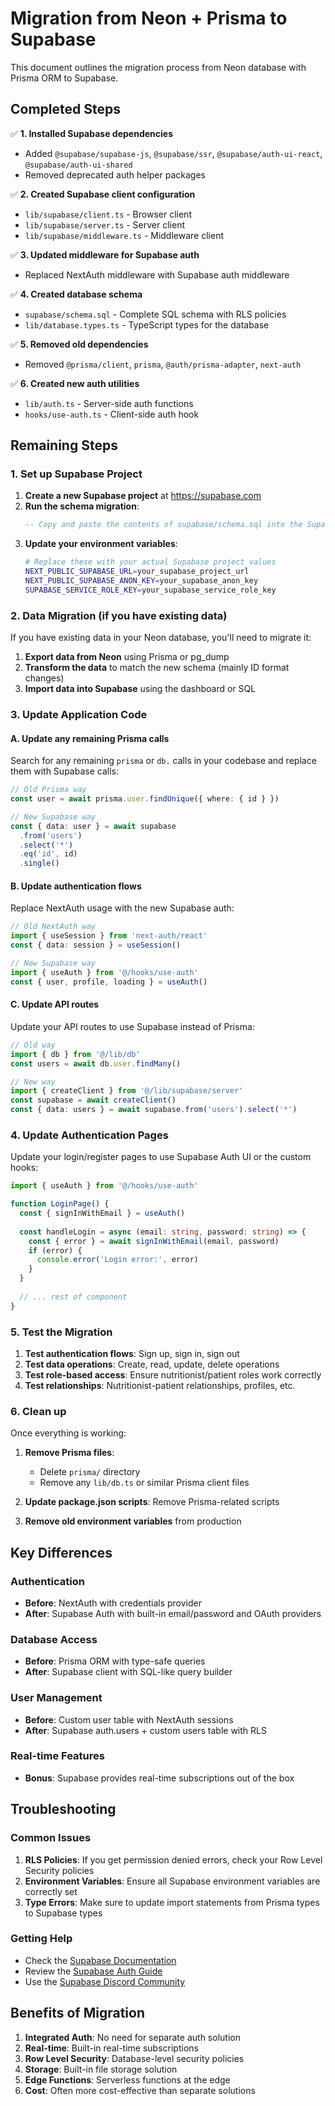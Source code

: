 # Migration from Neon + Prisma to Supabase

This document outlines the migration process from Neon database with Prisma ORM to Supabase.

## Completed Steps

✅ **1. Installed Supabase dependencies**
- Added `@supabase/supabase-js`, `@supabase/ssr`, `@supabase/auth-ui-react`, `@supabase/auth-ui-shared`
- Removed deprecated auth helper packages

✅ **2. Created Supabase client configuration**
- `lib/supabase/client.ts` - Browser client
- `lib/supabase/server.ts` - Server client  
- `lib/supabase/middleware.ts` - Middleware client

✅ **3. Updated middleware for Supabase auth**
- Replaced NextAuth middleware with Supabase auth middleware

✅ **4. Created database schema**
- `supabase/schema.sql` - Complete SQL schema with RLS policies
- `lib/database.types.ts` - TypeScript types for the database

✅ **5. Removed old dependencies**
- Removed `@prisma/client`, `prisma`, `@auth/prisma-adapter`, `next-auth`

✅ **6. Created new auth utilities**
- `lib/auth.ts` - Server-side auth functions
- `hooks/use-auth.ts` - Client-side auth hook

## Remaining Steps

### 1. Set up Supabase Project

1. **Create a new Supabase project** at https://supabase.com
2. **Run the schema migration**:
   ```sql
   -- Copy and paste the contents of supabase/schema.sql into the Supabase SQL editor
   ```
3. **Update your environment variables**:
   ```bash
   # Replace these with your actual Supabase project values
   NEXT_PUBLIC_SUPABASE_URL=your_supabase_project_url
   NEXT_PUBLIC_SUPABASE_ANON_KEY=your_supabase_anon_key
   SUPABASE_SERVICE_ROLE_KEY=your_supabase_service_role_key
   ```

### 2. Data Migration (if you have existing data)

If you have existing data in your Neon database, you'll need to migrate it:

1. **Export data from Neon** using Prisma or pg_dump
2. **Transform the data** to match the new schema (mainly ID format changes)
3. **Import data into Supabase** using the dashboard or SQL

### 3. Update Application Code

#### A. Update any remaining Prisma calls

Search for any remaining `prisma` or `db.` calls in your codebase and replace them with Supabase calls:

```typescript
// Old Prisma way
const user = await prisma.user.findUnique({ where: { id } })

// New Supabase way  
const { data: user } = await supabase
  .from('users')
  .select('*')
  .eq('id', id)
  .single()
```

#### B. Update authentication flows

Replace NextAuth usage with the new Supabase auth:

```typescript
// Old NextAuth way
import { useSession } from 'next-auth/react'
const { data: session } = useSession()

// New Supabase way
import { useAuth } from '@/hooks/use-auth'
const { user, profile, loading } = useAuth()
```

#### C. Update API routes

Update your API routes to use Supabase instead of Prisma:

```typescript
// Old way
import { db } from '@/lib/db'
const users = await db.user.findMany()

// New way
import { createClient } from '@/lib/supabase/server'
const supabase = await createClient()
const { data: users } = await supabase.from('users').select('*')
```

### 4. Update Authentication Pages

Update your login/register pages to use Supabase Auth UI or the custom hooks:

```typescript
import { useAuth } from '@/hooks/use-auth'

function LoginPage() {
  const { signInWithEmail } = useAuth()
  
  const handleLogin = async (email: string, password: string) => {
    const { error } = await signInWithEmail(email, password)
    if (error) {
      console.error('Login error:', error)
    }
  }
  
  // ... rest of component
}
```

### 5. Test the Migration

1. **Test authentication flows**: Sign up, sign in, sign out
2. **Test data operations**: Create, read, update, delete operations
3. **Test role-based access**: Ensure nutritionist/patient roles work correctly
4. **Test relationships**: Nutritionist-patient relationships, profiles, etc.

### 6. Clean up

Once everything is working:

1. **Remove Prisma files**:
   - Delete `prisma/` directory
   - Remove any `lib/db.ts` or similar Prisma client files

2. **Update package.json scripts**: Remove Prisma-related scripts

3. **Remove old environment variables** from production

## Key Differences

### Authentication
- **Before**: NextAuth with credentials provider
- **After**: Supabase Auth with built-in email/password and OAuth providers

### Database Access
- **Before**: Prisma ORM with type-safe queries
- **After**: Supabase client with SQL-like query builder

### User Management
- **Before**: Custom user table with NextAuth sessions
- **After**: Supabase auth.users + custom users table with RLS

### Real-time Features
- **Bonus**: Supabase provides real-time subscriptions out of the box

## Troubleshooting

### Common Issues

1. **RLS Policies**: If you get permission denied errors, check your Row Level Security policies
2. **Environment Variables**: Ensure all Supabase environment variables are correctly set
3. **Type Errors**: Make sure to update import statements from Prisma types to Supabase types

### Getting Help

- Check the [Supabase Documentation](https://supabase.com/docs)
- Review the [Supabase Auth Guide](https://supabase.com/docs/guides/auth)
- Use the [Supabase Discord Community](https://discord.supabase.com/)

## Benefits of Migration

1. **Integrated Auth**: No need for separate auth solution
2. **Real-time**: Built-in real-time subscriptions
3. **Row Level Security**: Database-level security policies
4. **Storage**: Built-in file storage solution
5. **Edge Functions**: Serverless functions at the edge
6. **Cost**: Often more cost-effective than separate solutions 
